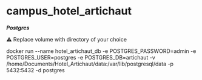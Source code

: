 # campus_hotel_artichaut

***Postgres***

:warning: Replace volume with directory of your choice

docker run --name hotel_artichaut_db -e POSTGRES_PASSWORD=admin -e POSTGRES_USER=postgres -e POSTGRES_DB=artichaut -v /home/Documents/Hotel_Artichaut/data:/var/lib/postgresql/data -p 5432:5432  -d postgres

[//]: # (path azza docker run --name hotel_artichaut_db -e POSTGRES_PASSWORD=admin -e POSTGRES_USER=postgres -e POSTGRES_DB=artichaut -v /home/aza/Documents/artichaut_data:/var/lib/postgresql/data -p 5432:5432  -d postgres)
